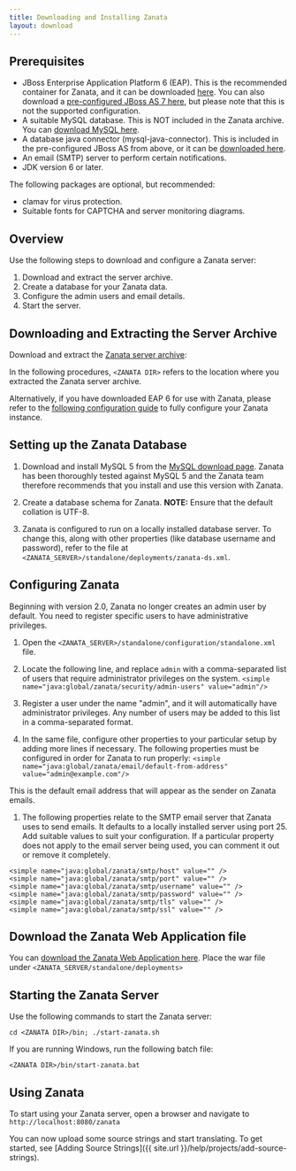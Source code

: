 ```yaml
---
title: Downloading and Installing Zanata
layout: download
---
```


## Prerequisites

- JBoss Enterprise Application Platform 6 (EAP). This is the recommended container for Zanata, and it can be downloaded [here](http://www.jboss.org/jbossas/downloads/). You can also download a [pre-configured JBoss AS 7 here](http://sourceforge.net/projects/zanata/files/server/zanata-server.zip/download), but please note that this is not the supported configuration.
- A suitable MySQL database. This is NOT included in the Zanata archive. You can [download MySQL here](http://dev.mysql.com/downloads/mysql/).
- A database java connector (mysql-java-connector). This is included in the pre-configured JBoss AS from above, or it can be [downloaded here](http://dev.mysql.com/downloads/connector/j/).
- An email (SMTP) server to perform certain notifications.
- JDK version 6 or later.

The following packages are optional, but recommended:

- clamav for virus protection.
- Suitable fonts for CAPTCHA and server monitoring diagrams.

## Overview

Use the following steps to download and configure a Zanata server:

 1. Download and extract the server archive.
 1. Create a database for your Zanata data.
 1. Configure the admin users and email details.
 1. Start the server.

## Downloading and Extracting the Server Archive

Download and extract the [Zanata server archive](http://sourceforge.net/projects/zanata/files/server/zanata-server.zip/download):

In the following procedures, `<ZANATA DIR>` refers to the location where you extracted the Zanata server archive.

Alternatively, if you have downloaded EAP 6 for use with Zanata, please refer to the [following configuration guide](https://github.com/zanata/zanata-server/wiki/JBoss-AS-7) to fully configure your Zanata instance.

## Setting up the Zanata Database

 1. Download and install MySQL 5 from the [MySQL download page](http://dev.mysql.com/downloads/mysql/).
 Zanata has been thoroughly tested against MySQL 5 and the Zanata team therefore recommends that you install and use this version with Zanata.

 1. Create a database schema for Zanata. **NOTE:** Ensure that the default collation is UTF-8.

 1. Zanata is configured to run on a locally installed database server. To change this, along with other properties (like database username and password), refer to the file at `<ZANATA_SERVER>/standalone/deployments/zanata-ds.xml`.

## Configuring Zanata

Beginning with version 2.0, Zanata no longer creates an admin user by default. You need to register specific users to have administrative privileges.

 1. Open the `<ZANATA_SERVER>/standalone/configuration/standalone.xml` file.

 1. Locate the following line, and replace `admin` with a comma-separated list of users that require administrator privileges on the system.
 `<simple name="java:global/zanata/security/admin-users" value="admin"/>`

 1. Register a user under the name "admin", and it will automatically have administrator privileges. Any number of users may be added to this list in a comma-separated format.

 1. In the same file, configure other properties to your particular setup by adding more lines if necessary. The following properties must be configured in order for Zanata to run properly: 
 `<simple name="java:global/zanata/email/default-from-address" value="admin@example.com"/>` 

 This is the default email address that will appear as the sender on Zanata emails.

 1. The following properties relate to the SMTP email server that Zanata uses to send emails. It defaults to a locally installed server using port 25. Add suitable values to suit your configuration. If a particular property does not apply to the email server being used, you can comment it out or remove it completely.

  ```
  <simple name="java:global/zanata/smtp/host" value="" />
  <simple name="java:global/zanata/smtp/port" value="" />
  <simple name="java:global/zanata/smtp/username" value="" />
  <simple name="java:global/zanata/smtp/password" value="" />
  <simple name="java:global/zanata/smtp/tls" value="" />
  <simple name="java:global/zanata/smtp/ssl" value="" />
  ```

## Download the Zanata Web Application file

You can [download the Zanata Web Application here](https://sourceforge.net/projects/zanata/files/webapp/). Place the war file under `<ZANATA_SERVER/standalone/deployments>`

## Starting the Zanata Server

Use the following commands to start the Zanata server:

 `cd <ZANATA DIR>/bin; ./start-zanata.sh`

If you are running Windows, run the following batch file:

 `<ZANATA DIR>/bin/start-zanata.bat`


## Using Zanata

To start using your Zanata server, open a browser and navigate to `http://localhost:8080/zanata`

You can now upload some source strings and start translating. To get started, see [Adding Source Strings]({{ site.url }}/help/projects/add-source-strings).

<!---
<div class="txt--meta l--push-top-2">
<h3 class="epsilon">A few things to note:</h3>
<ul>
  <li>Zanata requires an email (SMTP) server to perform certain notifications.</li>
  <li>Make sure you are using JDK version 6 or higher.</li>
</ul>
</div>
--->